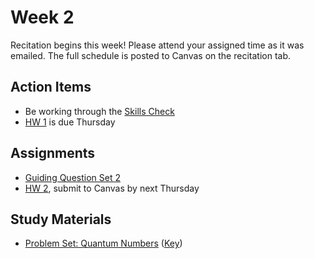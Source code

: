 # Week 2

Recitation begins this week!  Please attend your assigned time as it was emailed.  The full schedule is posted to Canvas on the recitation tab.


## Action Items
- Be working through the [Skills Check](https://courses.ed.science.psu.edu/chem110/skills-check.md)
- [HW 1](https://genchem.science.psu.edu/homework-1-houck) is due Thursday


## Assignments
 
- [Guiding Question Set 2](https://psu.instructure.com/courses/1924663/quizzes/3367082)
- [HW 2](https://genchem.science.psu.edu/homework-2-houck), submit to Canvas by next Thursday

## Study Materials

- [Problem Set: Quantum Numbers](https://media.ed.science.psu.edu/sites/media/ed/files/documents/5_quantum_numbers.pdf) ([Key](https://media.ed.science.psu.edu/sites/media/ed/files/documents/quantum_numbers_key.pdf))
